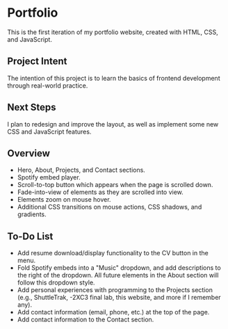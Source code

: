 # Portfolio

This is the first iteration of my portfolio website, created with HTML, CSS, and JavaScript.

## Project Intent
The intention of this project is to learn the basics of frontend development through real-world practice.

## Next Steps
I plan to redesign and improve the layout, as well as implement some new CSS and JavaScript features.

## Overview
- Hero, About, Projects, and Contact sections.
- Spotify embed player.
- Scroll-to-top button which appears when the page is scrolled down.
- Fade-into-view of elements as they are scrolled into view.
- Elements zoom on mouse hover.
- Additional CSS transitions on mouse actions, CSS shadows, and gradients.

## To-Do List
- Add resume download/display functionality to the CV button in the menu.
- Fold Spotify embeds into a "Music" dropdown, and add descriptions to the right of the dropdown. All future elements in the About section will follow this dropdown style.
- Add personal experiences with programming to the Projects section (e.g., ShuttleTrak, -2XC3 final lab, this website, and more if I remember any).
- Add contact information (email, phone, etc.) at the top of the page.
- Add contact information to the Contact section.
